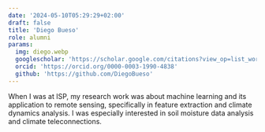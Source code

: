 ```yaml
---
date: '2024-05-10T05:29:29+02:00'
draft: false
title: 'Diego Bueso'
role: alumni
params:
  img: diego.webp
  googlescholar: 'https://scholar.google.com/citations?view_op=list_works&hl=en&user=klzMJpQAAAAJ&gmla=AJsN-F51M2EQQFPqT6FHltjlOUnOOLTutofA7DxiY76I5G3AuhYYQ2FXlHFnR6waHkuYK1X79NVxyk_Nq3_B_QorxKUhuATyz5DGt2LFgZS6rTVsA44hZiE'
  orcid: 'https://orcid.org/0000-0003-1990-4838'
  github: 'https://github.com/DiegoBueso'
---
```


When I was at ISP, my research work was about machine learning and its application to remote sensing, specifically in feature extraction and climate dynamics analysis. I was especially interested in soil moisture data analysis and climate teleconnections.

